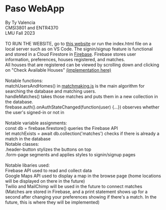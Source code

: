 # Paso WebApp 
By Ty Valencia <br>
CMSI3801 and ENTR4370 <br>
LMU Fall 2023 <br>
<br>
TO RUN THE WEBSITE, go to [this website](https://tyvalencia.github.io/pasohomes/) or run the index.html file on a local server such as on VS Code. 
The signin/signup feature is functional and stored in a Cloud Firestore in [Firebase](https://console.firebase.google.com/u/0/project/paso-6529c/firestore/data/~2FhomeownerData~2FUTmZjF66MgjPYG3TU75j). <be>
Firebase stores user information, preferences, houses registered, and matches. <br>
All houses that are registered can be viewed by scrolling down and clicking on "Check Available Houses" [(implementation here)](https://github.com/TyValencia/pasohomes/blob/main/browse.js)<br>
<br>
Notable functions: <br>
matchUsersAndHomes() in [matchmaking.js](https://github.com/TyValencia/pasohomes/blob/main/matchmaking.js) is the main algorithm for searching the database and matching users. <br>
handleMatches() takes those matches and puts them in a new collection in the database. <br>
firebase.auth().onAuthStateChanged(function(user) {...}) observes whether the user's signed-in or not in<br>
<br>
Notable variable assignments: <br>
const db = firebase.firestore() queries the Firebase API <br>
let matchExists = await db.collection('matches') checks if there is already a match in the database <br>
<be>
Notable classes: <br>
.header-button stylizes the buttons on top <br>
.form-page segments and applies styles to signin/signup pages <br>
<br>
Notable libaries used: <br>
Firebase API used to read and collect data <br>
Google Maps API used to display a map in the browse page (home locations will be displayed on there in the future) <br>
Twilio and MailChimp will be used in the future to connect matches (Matches are stored in Firebase, and a print statement shows up for a second after changing your preferences showing if there's a match. In the future, this is where they will be implemented)
